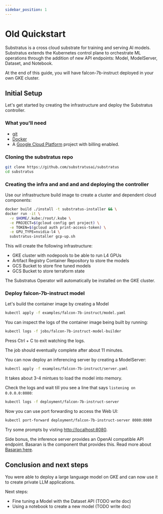 ```yaml
---
sidebar_position: 1
---
```


# Old Quickstart

Substratus is a cross cloud substrate for training and serving AI models.
Substratus extends the Kubernetes control plane to orchestrate ML operations
through the addition of new API endpoints: Model, ModelServer, Dataset,
and Notebook.

At the end of this guide, you will have falcon-7b-instruct deployed
in your own GKE cluster.

## Initial Setup

Let's get started by creating the infrastructure and deploy the Substratus
controller.

### What you'll need

- [git](https://git-scm.com/book/en/v2/Getting-Started-Installing-Git)
- [Docker](https://docs.docker.com/engine/install/)
- A [Google Cloud Platform](https://console.cloud.google.com/) project with billing enabled.

### Cloning the substratus repo

```bash
git clone https://github.com/substratusai/substratus
cd substratus
```

### Creating the infra and and and and deploying the controller

Use our infrastructure build image to create a cluster and dependent cloud
components:

```bash
docker build ./install -t substratus-installer && \
docker run -it \
  -v $HOME/.kube:/root/.kube \
  -e PROJECT=$(gcloud config get project) \
  -e TOKEN=$(gcloud auth print-access-token) \
  -e GPU_TYPE=nvidia-l4 \
  substratus-installer gcp-up.sh
```
This will create the following infrastructure:
* GKE cluster with nodepools to be able to run L4 GPUs
* Artifact Registry Container Repository to store the models
* GCS Bucket to store fine tuned models
* GCS Bucket to store terraform state

The Substratus Operator will automatically be installed on the GKE cluster.

### Deploy falcon-7b-instruct model
Let's build the container image by creating a Model 
```bash
kubectl apply -f examples/falcon-7b-instruct/model.yaml
```

You can inspect the logs of the container image being built by running:
```bash
kubectl logs -f jobs/falcon-7b-instruct-model-builder
```
Press Ctrl + C to exit watching the logs.

The job should eventually complete after about 11 minutes.

You can now deploy an inferencing server by creating a ModelServer:
```bash
kubectl apply -f examples/falcon-7b-instruct/server.yaml
```

It takes about 3-4 mintues to load the model into memory.

Check the logs
and wait till you see a line that says `listening on 0.0.0.0:8080`:
```bash
kubectl logs -f deployment/falcon-7b-instruct-server
```

Now you can use port forwarding to access the Web UI:
```bash
kubectl port-forward deployment/falcon-7b-instruct-server 8080:8080
```

Try some prompts by visting [http://localhost:8080](http://localhost:8080).

Side bonus, the inference server provides an OpenAI compatible API endpoint.
Basaran is the component that provides this. Read more about
[Basaran here](https://github.com/hyperonym/basaran).

## Conclusion and next steps
You were able to deploy a large language model on GKE and can now use it to
create private LLM applications.

Next steps:
* Fine tuning a Model with the Dataset API (TODO write doc)
* Using a notebook to create a new model (TODO write doc)
